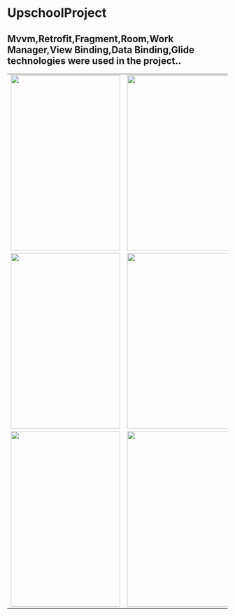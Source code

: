 # UpschoolProject
## Mvvm,Retrofit,Fragment,Room,Work Manager,View Binding,Data Binding,Glide technologies were used in the project..

<table>
   <tr>
   
   <td>
<img src="https://user-images.githubusercontent.com/56538177/176905559-ee0920d1-b0d6-458f-a328-67bd80e61352.png"  width="250" height="400">
   </td>
   
   <td>
<img src="https://user-images.githubusercontent.com/56538177/176905587-aa6dc98f-fed1-4731-8a2c-476c4a45b87b.png"  width="250" height="400">
    </td>
     <td>
<img src="https://user-images.githubusercontent.com/56538177/176905592-69a0de70-b8d3-4d21-9620-11b6f639e3fa.png"  width="250" height="400">
    </td>
     <td>
<img src="https://user-images.githubusercontent.com/56538177/176905602-c0d3a77e-a726-48c6-af18-c71f1ac9adac.png"  width="250" height="400">
    </td>
  </tr>
  
<tr>
<td>
<img src="https://user-images.githubusercontent.com/56538177/176905573-a9e9dc05-5288-4bac-99bf-43189110e24e.png"  width="250" height="400">
    </td>
       <td>
<img src="https://user-images.githubusercontent.com/56538177/176905639-243b20df-d3bb-473d-a36f-0d65e1bc46df.png"  width="250" height="400">
    </td>
       <td>
<img src="https://user-images.githubusercontent.com/56538177/176906890-fea25a72-ea03-4972-99db-844a9f8c055c.png"  width="250" height="400">
    </td>
       <td>
<img src="https://user-images.githubusercontent.com/56538177/176906897-0d325e58-53e3-4b55-8e48-c3d3623099e0.png"  width="250" height="400">
    </td>
 
 
  </tr>
  <tr>
     <td>
<img src="https://user-images.githubusercontent.com/56538177/176906929-23cc7000-eba2-4aec-bade-a6e262ffa961.png"  width="250" height="400">
    </td>
     <td>
<img src="https://user-images.githubusercontent.com/56538177/176906946-8c63b9b1-4e26-4e0d-b61c-a040045bec83.png"  width="250" height="400""  width="250" height="500">
    </td>
      <td>
<img src="https://user-images.githubusercontent.com/56538177/176909537-a222784f-ca13-421d-8dc6-546c4b611880.png"  width="250" height="400""  width="250" height="500">
    </td>

  </tr>
</table>
